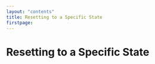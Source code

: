 ```yaml
---
layout: "contents"
title: Resetting to a Specific State
firstpage:
---
```


# Resetting to a Specific State
